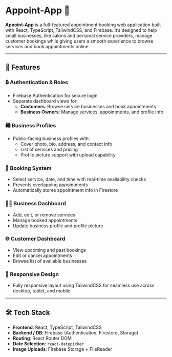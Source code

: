 # Appoint-App 📅

**Appoint-App** is a full-featured appointment booking web application built with React, TypeScript, TailwindCSS, and Firebase. It’s designed to help small businesses, like salons and personal service providers, manage customer bookings while giving users a smooth experience to browse services and book appointments online.

---

## 🌟 Features

### 🔒 Authentication & Roles
- Firebase Authentication for secure login
- Separate dashboard views for:
  - **Customers**: Browse service businesses and book appointments
  - **Business Owners**: Manage services, appointments, and profile info

### 🛍️ Business Profiles
- Public-facing business profiles with:
  - Cover photo, bio, address, and contact info
  - List of services and pricing
  - Profile picture support with upload capability

### 📅 Booking System
- Select service, date, and time with real-time availability checks
- Prevents overlapping appointments
- Automatically stores appointment info in Firestore

### 🧑‍💼 Business Dashboard
- Add, edit, or remove services
- Manage booked appointments
- Update business profile and profile picture

### 🌐 Customer Dashboard
- View upcoming and past bookings
- Edit or cancel appointments
- Browse list of available businesses

### 📱 Responsive Design
- Fully responsive layout using TailwindCSS for seamless use across desktop, tablet, and mobile

---

## 🛠 Tech Stack

- **Frontend**: React, TypeScript, TailwindCSS
- **Backend / DB**: Firebase (Authentication, Firestore, Storage)
- **Routing**: React Router DOM
- **Date Selection**: `react-datepicker`
- **Image Uploads**: Firebase Storage + FileReader
